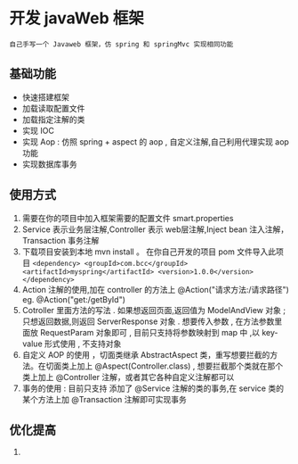 # 开发 javaWeb 框架 #
    自己手写一个 Javaweb 框架，仿 spring 和 springMvc 实现相同功能
## 基础功能 ##
- 快速搭建框架
- 加载读取配置文件
- 加载指定注解的类
- 实现 IOC 
- 实现 Aop : 仿照 spring + aspect 的 aop , 自定义注解,自己利用代理实现 aop 功能
- 实现数据库事务
## 使用方式 ##

1. 需要在你的项目中加入框架需要的配置文件 smart.properties
1. Service 表示业务层注解,Controller 表示 web层注解,Inject bean 注入注解，Transaction 事务注解
1. 下载项目安装到本地 mvn install 。 在你自己开发的项目 pom 文件导入此项目 `<dependency>
            <groupId>com.bcc</groupId>
            <artifactId>myspring</artifactId>
            <version>1.0.0</version>
        </dependency>`
1. Action 注解的使用,加在 controller 的方法上 @Action("请求方法:/请求路径")  eg. @Action("get:/getById")
1. Cotroller 里面方法的写法 . 如果想返回页面,返回值为 ModelAndView 对象 ; 只想返回数据,则返回 ServerResponse 对象 . 想要传入参数 , 在方法参数里面放 RequestParam 对象即可 , 目前只支持将参数映射到 map 中 ,以 key-value 形式使用 , 不支持对象
1. 自定义 AOP 的使用 ，切面类继承 AbstractAspect 类，重写想要拦截的方法。在切面类上加上 @Aspect(Controller.class) , 想要拦截那个类就在那个类上加上 @Controller 注解，或者其它各种自定义注解都可以
1. 事务的使用 : 目前只支持 添加了 @Service 注解的类的事务,在 service 类的某个方法上加 @Transaction 注解即可实现事务
## 优化提高 ##
1. 
